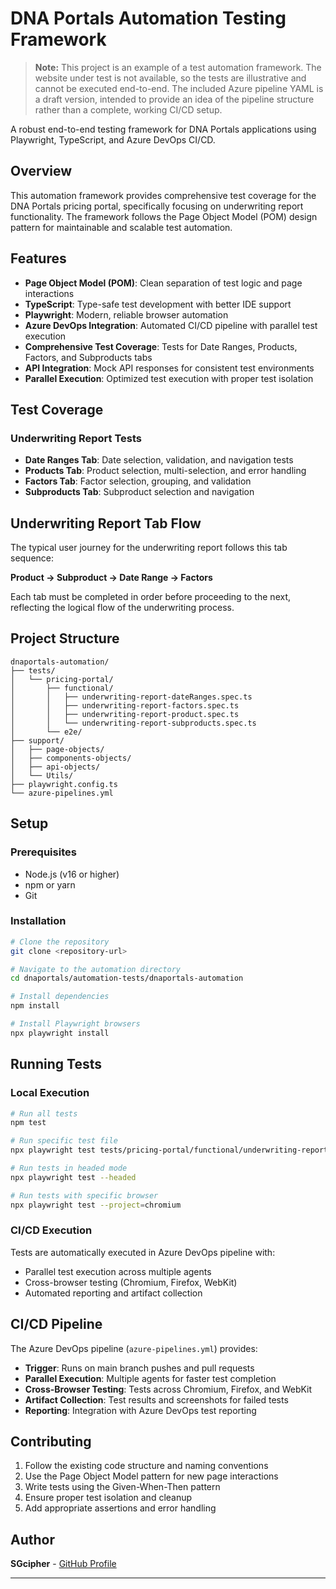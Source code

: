# DNA Portals Automation Testing Framework

> **Note:** This project is an example of a test automation framework. The website under test is not available, so the tests are illustrative and cannot be executed end-to-end. The included Azure pipeline YAML is a draft version, intended to provide an idea of the pipeline structure rather than a complete, working CI/CD setup.

A robust end-to-end testing framework for DNA Portals applications using Playwright, TypeScript, and Azure DevOps CI/CD.

## Overview

This automation framework provides comprehensive test coverage for the DNA Portals pricing portal, specifically focusing on underwriting report functionality. The framework follows the Page Object Model (POM) design pattern for maintainable and scalable test automation.

## Features

- **Page Object Model (POM)**: Clean separation of test logic and page interactions
- **TypeScript**: Type-safe test development with better IDE support
- **Playwright**: Modern, reliable browser automation
- **Azure DevOps Integration**: Automated CI/CD pipeline with parallel test execution
- **Comprehensive Test Coverage**: Tests for Date Ranges, Products, Factors, and Subproducts tabs
- **API Integration**: Mock API responses for consistent test environments
- **Parallel Execution**: Optimized test execution with proper test isolation

## Test Coverage

### Underwriting Report Tests
- **Date Ranges Tab**: Date selection, validation, and navigation tests
- **Products Tab**: Product selection, multi-selection, and error handling
- **Factors Tab**: Factor selection, grouping, and validation
- **Subproducts Tab**: Subproduct selection and navigation

## Underwriting Report Tab Flow

The typical user journey for the underwriting report follows this tab sequence:

**Product → Subproduct → Date Range → Factors**

Each tab must be completed in order before proceeding to the next, reflecting the logical flow of the underwriting process.

## Project Structure

```
dnaportals-automation/
├── tests/
│   └── pricing-portal/
│       ├── functional/
│       │   ├── underwriting-report-dateRanges.spec.ts
│       │   ├── underwriting-report-factors.spec.ts
│       │   ├── underwriting-report-product.spec.ts
│       │   └── underwriting-report-subproducts.spec.ts
│       └── e2e/
├── support/
│   ├── page-objects/
│   ├── components-objects/
│   ├── api-objects/
│   └── Utils/
├── playwright.config.ts
└── azure-pipelines.yml
```

## Setup

### Prerequisites
- Node.js (v16 or higher)
- npm or yarn
- Git

### Installation
```bash
# Clone the repository
git clone <repository-url>

# Navigate to the automation directory
cd dnaportals/automation-tests/dnaportals-automation

# Install dependencies
npm install

# Install Playwright browsers
npx playwright install
```

## Running Tests

### Local Execution
```bash
# Run all tests
npm test

# Run specific test file
npx playwright test tests/pricing-portal/functional/underwriting-report-dateRanges.spec.ts

# Run tests in headed mode
npx playwright test --headed

# Run tests with specific browser
npx playwright test --project=chromium
```

### CI/CD Execution
Tests are automatically executed in Azure DevOps pipeline with:
- Parallel test execution across multiple agents
- Cross-browser testing (Chromium, Firefox, WebKit)
- Automated reporting and artifact collection

## CI/CD Pipeline

The Azure DevOps pipeline (`azure-pipelines.yml`) provides:
- **Trigger**: Runs on main branch pushes and pull requests
- **Parallel Execution**: Multiple agents for faster test completion
- **Cross-Browser Testing**: Tests across Chromium, Firefox, and WebKit
- **Artifact Collection**: Test results and screenshots for failed tests
- **Reporting**: Integration with Azure DevOps test reporting

## Contributing

1. Follow the existing code structure and naming conventions
2. Use the Page Object Model pattern for new page interactions
3. Write tests using the Given-When-Then pattern
4. Ensure proper test isolation and cleanup
5. Add appropriate assertions and error handling

## Author

**SGcipher** - [GitHub Profile](https://github.com/SGcipher)

--- 